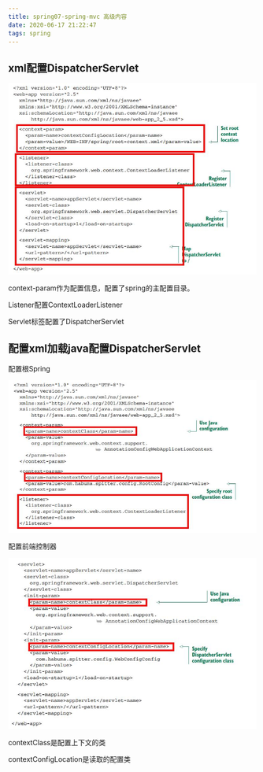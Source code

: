 ```yaml
---
title: spring07-spring-mvc 高级内容
date: 2020-06-17 21:22:47
tags: spring
---
```


## xml配置DispatcherServlet

<img src='spring07-advanced-spring-mvc\d802aa3b-3875-4643-a5bb-556d718fae4a.jpg'>

context-param作为配置信息，配置了spring的主配置目录。

Listener配置ContextLoaderListener

Servlet标签配置了DispatcherServlet

## 配置xml加载java配置DispatcherServlet

配置根Spring

<img src='spring07-advanced-spring-mvc\e202217c-8a3a-467e-8c26-9590d30b4b55.jpg'>

配置前端控制器

<img src='spring07-advanced-spring-mvc\d11e11d0-ece2-4517-8dc0-de7a68d5f833.jpg' >

contextClass是配置上下文的类

contextConfigLocation是读取的配置类



